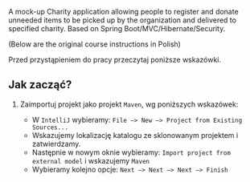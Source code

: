 A mock-up Charity application allowing people to register and donate unneeded items to be picked up by the organization and delivered to specified charity. 
Based on Spring Boot/MVC/Hibernate/Security.

(Below are the original course instructions in Polish)


Przed przystąpieniem do pracy  przeczytaj poniższe wskazówki.
## Jak zacząć?

1. Zaimportuj projekt jako projekt `Maven`, wg poniższych wskazówek:

	* W `IntelliJ` wybieramy: `File –> New –> Project from Existing Sources...`
	* Wskazujemy lokalizację katalogu ze sklonowanym projektem i zatwierdzamy.
	* Następnie w nowym oknie wybieramy: `Import project from external model` i wskazujemy `Maven`
	* Wybieramy kolejno opcje: `Next –> Next –> Next –> Finish`
